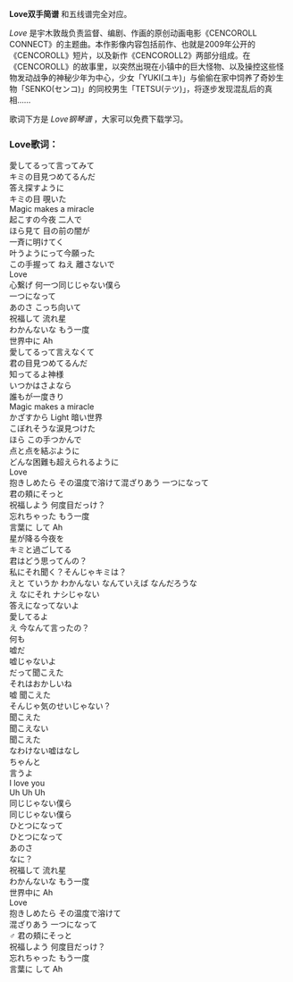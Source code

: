 

**Love双手简谱** 和五线谱完全对应。

_Love_ 是宇木敦哉负责监督、编剧、作画的原创动画电影《CENCOROLL
CONNECT》的主题曲。本作影像内容包括前作、也就是2009年公开的《CENCOROLL》短片，以及新作《CENCOROLL2》两部分组成。在《CENCOROLL》的故事里，以突然出現在小镇中的巨大怪物、以及操控这些怪物发动战争的神秘少年为中心，少女「YUKI(ユキ)」与偷偷在家中饲养了奇妙生物「SENKO(センコ)」的同校男生「TETSU(テツ)」，将逐步发现混乱后的真相……

歌词下方是 _Love钢琴谱_ ，大家可以免费下载学习。

### Love歌词：

愛してるって言ってみて  
キミの目見つめてるんだ  
答え探すように  
キミの目 覗いた  
Magic makes a miracle  
起こすの今夜 二人で  
ほら見て 目の前の闇が  
一斉に明けてく  
叶うようにって今願った  
この手握って ねえ 離さないで  
Love  
心繋げ 何一つ同じじゃない僕ら  
一つになって  
あのさ こっち向いて  
祝福して 流れ星  
わかんないな もう一度  
世界中に Ah  
愛してるって言えなくて  
君の目見つめてるんだ  
知ってるよ神様  
いつかはさよなら  
誰もが一度きり  
Magic makes a miracle  
かざすから Light 暗い世界  
こぼれそうな涙見つけた  
ほら この手つかんで  
点と点を結ぶように  
どんな困難も超えられるように  
Love  
抱きしめたら その温度で溶けて混ざりあう 一つになって  
君の頬にそっと  
祝福しよう 何度目だっけ？  
忘れちゃった もう一度  
言葉に して Ah  
星が降る今夜を  
キミと過ごしてる  
君はどう思ってんの？  
私にそれ聞く？そんじゃキミは？  
えと ていうか わかんない なんていえば なんだろうな  
え なにそれ ナシじゃない  
答えになってないよ  
愛してるよ  
え 今なんて言ったの？  
何も  
嘘だ  
嘘じゃないよ  
だって聞こえた  
それはおかしいね  
嘘 聞こえた  
そんじゃ気のせいじゃない？  
聞こえた  
聞こえない  
聞こえた  
なわけない嘘はなし  
ちゃんと  
言うよ  
I love you  
Uh Uh Uh  
同じじゃない僕ら  
同じじゃない僕ら  
ひとつになって  
ひとつになって  
あのさ  
なに？  
祝福して 流れ星  
わかんないな もう一度  
世界中に Ah  
Love  
抱きしめたら その温度で溶けて  
混ざりあう 一つになって  
♂ 君の頬にそっと  
祝福しよう 何度目だっけ？  
忘れちゃった もう一度  
言葉に して Ah

